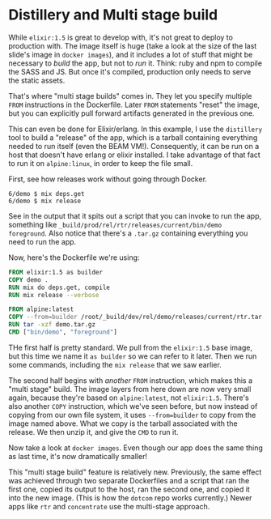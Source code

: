 # Distillery and Multi stage build

While `elixir:1.5` is great to develop with, it's not great to deploy to production with. The image itself is huge (take a look at the size of the last slide's image in `docker images`), and it includes a lot of stuff that might be necessary to *build* the app, but not to *run* it. Think: ruby and npm to compile the SASS and JS. But once it's compiled, production only needs to serve the static assets.

That's where "multi stage builds" comes in. They let you specify multiple `FROM` instructions in the Dockerfile. Later `FROM` statements "reset" the image, but you can explicitly pull forward artifacts generated in the previous one.

This can even be done for Elixir/erlang. In this example, I use the `distillery` tool to build a "release" of the app, which is a tarball containing everything needed to run itself (even the BEAM VM!). Consequently, it can be run on a host that doesn't have erlang or elixir installed. I take advantage of that fact to run it on `alpine:linux`, in order to keep the file small.

First, see how releases work without going through Docker.

```
6/demo $ mix deps.get
6/demo $ mix release
```

See in the output that it spits out a script that you can invoke to run the app, something like `_build/prod/rel/rtr/releases/current/bin/demo foreground`. Also notice that there's a `.tar.gz` containing everything you need to run the app.

Now, here's the Dockerfile we're using:

```Dockerfile
FROM elixir:1.5 as builder
COPY demo .
RUN mix do deps.get, compile
RUN mix release --verbose

FROM alpine:latest
COPY --from=builder /root/_build/dev/rel/demo/releases/current/rtr.tar.gz .
RUN tar -xzf demo.tar.gz
CMD ["bin/demo", "foreground"]

```

THe first half is pretty standard. We pull from the `elixir:1.5` base image, but this time we name it `as builder` so we can refer to it later. Then we run some commands, including the `mix release` that we saw earlier.

The second half begins with *another* `FROM` instruction, which makes this a "multi stage" build. The image layers from here down are now very small again, because they're based on `alpine:latest`, not `elixir:1.5`. There's also another `COPY` instruction, which we've seen before, but now instead of copying from our own file system, it uses `--from=builder` to copy from the image named above. What we copy is the tarball associated with the release. We then unzip it, and give the `CMD` to run it.

Now take a look at `docker images`. Even though our app does the same thing as last time, it's now dramatically smaller!

This "multi stage build" feature is relatively new. Previously, the same effect was achieved through two separate Dockerfiles and a script that ran the first one, copied its output to the host, ran the second one, and copied it into the new image. (This is how the `dotcom` repo works currently.) Newer apps like `rtr` and `concentrate` use the multi-stage approach.
